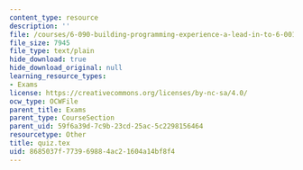 ```yaml
---
content_type: resource
description: ''
file: /courses/6-090-building-programming-experience-a-lead-in-to-6-001-january-iap-2005/8685037f773969884ac21604a14bf8f4_quiz.tex
file_size: 7945
file_type: text/plain
hide_download: true
hide_download_original: null
learning_resource_types:
- Exams
license: https://creativecommons.org/licenses/by-nc-sa/4.0/
ocw_type: OCWFile
parent_title: Exams
parent_type: CourseSection
parent_uid: 59f6a39d-7c9b-23cd-25ac-5c2298156464
resourcetype: Other
title: quiz.tex
uid: 8685037f-7739-6988-4ac2-1604a14bf8f4
---
```


